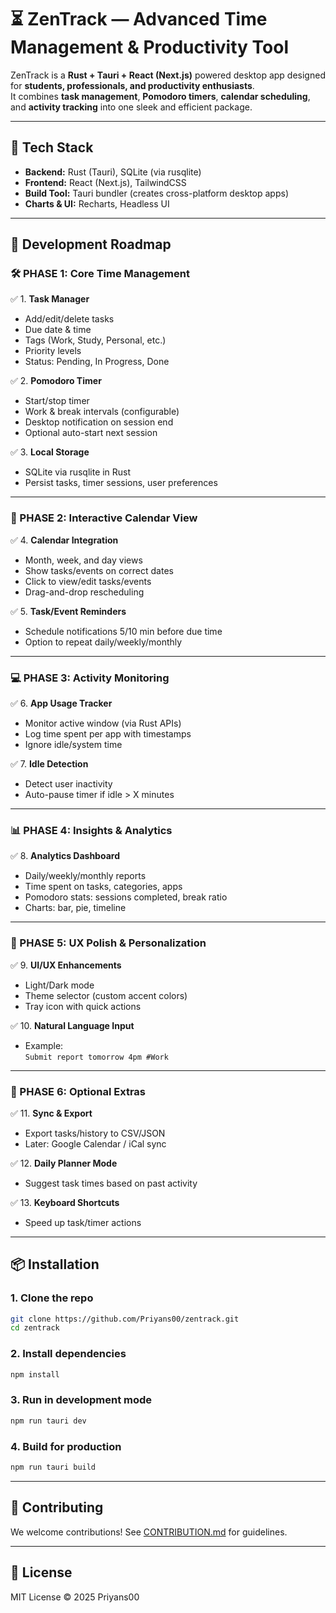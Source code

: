 


# ⏳ ZenTrack — Advanced Time Management & Productivity Tool

ZenTrack is a **Rust + Tauri + React (Next.js)** powered desktop app designed for **students, professionals, and productivity enthusiasts**.  
It combines **task management**, **Pomodoro timers**, **calendar scheduling**, and **activity tracking** into one sleek and efficient package.

---

## 🚀 Tech Stack
- **Backend:** Rust (Tauri), SQLite (via rusqlite)
- **Frontend:** React (Next.js), TailwindCSS
- **Build Tool:** Tauri bundler (creates cross-platform desktop apps)
- **Charts & UI:** Recharts, Headless UI

---

## 📅 Development Roadmap

### 🛠️ PHASE 1: Core Time Management
✅ 1. **Task Manager**
- Add/edit/delete tasks  
- Due date & time  
- Tags (Work, Study, Personal, etc.)  
- Priority levels  
- Status: Pending, In Progress, Done  

✅ 2. **Pomodoro Timer**
- Start/stop timer  
- Work & break intervals (configurable)  
- Desktop notification on session end  
- Optional auto-start next session  

✅ 3. **Local Storage**
- SQLite via rusqlite in Rust  
- Persist tasks, timer sessions, user preferences  

---

### 📅 PHASE 2: Interactive Calendar View
✅ 4. **Calendar Integration**
- Month, week, and day views  
- Show tasks/events on correct dates  
- Click to view/edit tasks/events  
- Drag-and-drop rescheduling  

✅ 5. **Task/Event Reminders**
- Schedule notifications 5/10 min before due time  
- Option to repeat daily/weekly/monthly  

---

### 💻 PHASE 3: Activity Monitoring
✅ 6. **App Usage Tracker**
- Monitor active window (via Rust APIs)  
- Log time spent per app with timestamps  
- Ignore idle/system time  

✅ 7. **Idle Detection**
- Detect user inactivity  
- Auto-pause timer if idle > X minutes  

---

### 📊 PHASE 4: Insights & Analytics
✅ 8. **Analytics Dashboard**
- Daily/weekly/monthly reports  
- Time spent on tasks, categories, apps  
- Pomodoro stats: sessions completed, break ratio  
- Charts: bar, pie, timeline  

---

### 🎨 PHASE 5: UX Polish & Personalization
✅ 9. **UI/UX Enhancements**
- Light/Dark mode  
- Theme selector (custom accent colors)  
- Tray icon with quick actions  

✅ 10. **Natural Language Input**
- Example:  
  `Submit report tomorrow 4pm #Work`  

---

### 🔄 PHASE 6: Optional Extras
✅ 11. **Sync & Export**
- Export tasks/history to CSV/JSON  
- Later: Google Calendar / iCal sync  

✅ 12. **Daily Planner Mode**
- Suggest task times based on past activity  

✅ 13. **Keyboard Shortcuts**
- Speed up task/timer actions  

---

## 📦 Installation
### 1. Clone the repo
```bash
git clone https://github.com/Priyans00/zentrack.git
cd zentrack
````

### 2. Install dependencies

```bash
npm install
```

### 3. Run in development mode

```bash
npm run tauri dev
```

### 4. Build for production

```bash
npm run tauri build
```

---

## 🤝 Contributing

We welcome contributions!
See [CONTRIBUTION.md](CONTRIBUTION.md) for guidelines.

---

## 📜 License

MIT License © 2025 Priyans00

